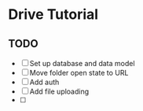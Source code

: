 # Drive Tutorial

## TODO

- [ ] Set up database and data model
- [ ] Move folder open state to URL
- [ ] Add auth
- [ ] Add file uploading
- [ ]
